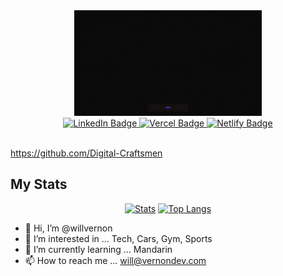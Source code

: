 
<div id="header" align="center">
  <img src="https://github.com/willvernon/Gifs/blob/main/coding.gif" width="300" />
</div>

<div id="badges" align="center">
  <a href="https://www.linkedin.com/in/wmvernon/">
    <img src="https://img.shields.io/badge/LinkedIn-blue?style=for-the-badge&logo=linkedin&logoColor=white" alt="LinkedIn Badge"/>
  </a>
  <a href="https://www.vernondev.com">
    <img src="https://img.shields.io/badge/My_Website-black?style=for-the-badge&logo=vercel&logoColor=white" alt="Vercel Badge"/>
  </a>
  <a href="your-twitter-URL">
    <img src="https://img.shields.io/badge/My_Blog-00C7B7?style=for-the-badge&logo=Netlify&logoColor=black" alt="Netlify Badge"/>
  </a>
</div>
<div align="center">
<img src="https://komarev.com/ghpvc/?username=willvernon&style=flat-square&color=blue" alt=""/>
</div>

https://github.com/Digital-Craftsmen

## My Stats
<div align="center">
  
[![Stats](https://github-readme-streak-stats.herokuapp.com?user=willvernon&theme=react&hide_border=true&date_format=M%20j%5B%2C%20Y%5D)](https://git.io/streak-stats)
[![Top Langs](https://github-readme-stats.vercel.app/api/top-langs/?username=willvernon&layout=compact&theme=react&hide_border=true)](https://github.com/anuraghazra/github-readme-stats)
  
</div>
  
- 👋 Hi, I’m @willvernon
- 👀 I’m interested in ... Tech, Cars, Gym, Sports
- 🌱 I’m currently learning ... Mandarin
- 📫 How to reach me ... will@vernondev.com

<!---
willvernon/willvernon is a ✨ special ✨ repository because its `README.md` (this file) appears on your GitHub profile.
You can click the Preview link to take a look at your changes.
--->

